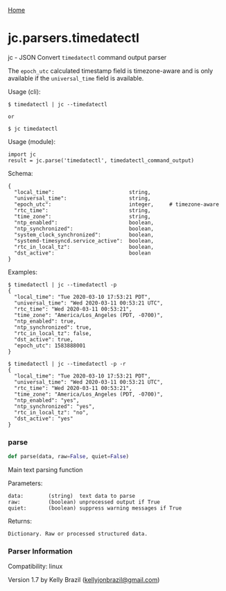 [Home](https://kellyjonbrazil.github.io/jc/)
<a id="jc.parsers.timedatectl"></a>

# jc.parsers.timedatectl

jc - JSON Convert `timedatectl` command output parser

The `epoch_utc` calculated timestamp field is timezone-aware and is only
available if the `universal_time` field is available.

Usage (cli):

    $ timedatectl | jc --timedatectl

    or

    $ jc timedatectl

Usage (module):

    import jc
    result = jc.parse('timedatectl', timedatectl_command_output)

Schema:

    {
      "local_time":                        string,
      "universal_time":                    string,
      "epoch_utc":                         integer,     # timezone-aware
      "rtc_time":                          string,
      "time_zone":                         string,
      "ntp_enabled":                       boolean,
      "ntp_synchronized":                  boolean,
      "system_clock_synchronized":         boolean,
      "systemd-timesyncd.service_active":  boolean,
      "rtc_in_local_tz":                   boolean,
      "dst_active":                        boolean
    }

Examples:

    $ timedatectl | jc --timedatectl -p
    {
      "local_time": "Tue 2020-03-10 17:53:21 PDT",
      "universal_time": "Wed 2020-03-11 00:53:21 UTC",
      "rtc_time": "Wed 2020-03-11 00:53:21",
      "time_zone": "America/Los_Angeles (PDT, -0700)",
      "ntp_enabled": true,
      "ntp_synchronized": true,
      "rtc_in_local_tz": false,
      "dst_active": true,
      "epoch_utc": 1583888001
    }

    $ timedatectl | jc --timedatectl -p -r
    {
      "local_time": "Tue 2020-03-10 17:53:21 PDT",
      "universal_time": "Wed 2020-03-11 00:53:21 UTC",
      "rtc_time": "Wed 2020-03-11 00:53:21",
      "time_zone": "America/Los_Angeles (PDT, -0700)",
      "ntp_enabled": "yes",
      "ntp_synchronized": "yes",
      "rtc_in_local_tz": "no",
      "dst_active": "yes"
    }

<a id="jc.parsers.timedatectl.parse"></a>

### parse

```python
def parse(data, raw=False, quiet=False)
```

Main text parsing function

Parameters:

    data:        (string)  text data to parse
    raw:         (boolean) unprocessed output if True
    quiet:       (boolean) suppress warning messages if True

Returns:

    Dictionary. Raw or processed structured data.

### Parser Information
Compatibility:  linux

Version 1.7 by Kelly Brazil (kellyjonbrazil@gmail.com)
